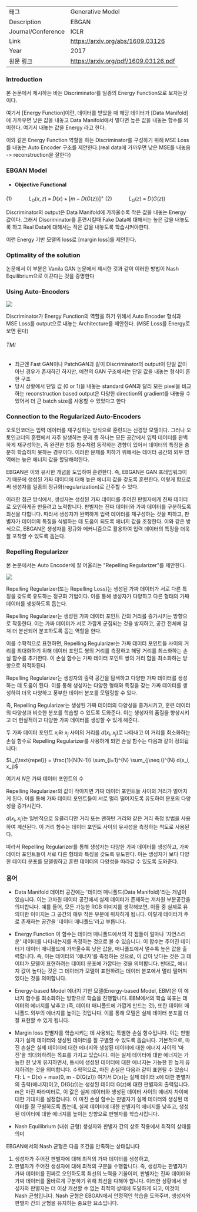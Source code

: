 |                    |                                      |
| ------------------ | ------------------------------------ |
| 태그               | Generative Model                     |
| Description        | EBGAN                                |
| Journal/Conference | ICLR                                 |
| Link               | https://arxiv.org/abs/1609.03126 |
| Year               | 2017                                 |
| 원문 링크          | https://arxiv.org/pdf/1609.03126.pdf|


### Introduction
본 논문에서 제시하는 바는 Discriminator를 일종의 Energy Function으로 보자는것이다.

여기서 [Energy Function]이란, 데이터를 받았을 때 해당 데이터가 [Data Manifold]에 가까우면 낮은 값을 내놓고 Data Manifold에서 멀다면 높은 값을 내놓는 함수를 의미한다. 여기서 내놓는 값을 Energy 라고 한다. 

이와 같은 Energy Function 역할을 하는 Discriminator를 구성하기 위해 MSE Loss를 내놓는 Auto Encoder 구조를 제안한다.(real data에 가까우면 낮은 MSE를 내놓음 -> reconstruction을 잘한다)


### EBGAN Model 

- #### Objective Functional 
$(1)\;\;\;\;\;\;\;\;\;\;\;\;\;L_D(x, z) \; = \; D(x) + [m - D(G(z))]^+$
$(2)\;\;\;\;\;\;\;\;\;\;\;\;\; L_G(z) \; = \; D(G(z))$

Discriminator의 output은 Data Manifold에 가까울수록 작은 값을 내놓는 Energy 값이다.
그래서 Discriminator를 훈련시킬때 Fake Data에 대해서는 높은 값을 내놓도록 하고 Real Data에 대해서는 작은 값을 내놓도록 학습시켜야한다.

이런 Energy 기반 모델의 loss로 [margin loss]를 제안한다.



### Optimality of the solution
논문에서 이 부분은 Vanila GAN 논문에서 제시한 것과 같이 이러한 방법이 Nash Equilibrium으로 이끈다는 것을 증명한다 



### Using Auto-Encoders 
![](../../Data/논문_EBGAN/EBG_2.png)

Discriminator가 Energy Function의 역할을 하기 위해서 Auto Encoder 형식과 MSE Loss를 output으로 내놓는 Architecture를 제안한다. (MSE Loss를 Energy로 보면 된다)

###### TMI
- 최근엔 Fast GAN이나 PatchGAN과 같이 Discriminator의 output이 단일 값이 아닌 경우가 존재하긴 하지만, 예전의 GAN 구조에서는 단일 값을 내놓는 형식이 흔한 구조
- 당시 상황에서 단일 값 (0 or 1)을 내놓는 standard GAN과 달리 모든 pixel을 비교하는 reconstruction based output은 다양한 direction의 gradient를 내놓을 수 있어서 더 큰 batch size를 사용할 수 있었다고 한다 



### Connection to the Regularized Auto-Encoders
오토인코더는 입력 데이터를 재구성하는 방식으로 훈련되는 신경망 모델이다. 그러나 오토인코더의 훈련에서 자주 발생하는 문제 중 하나는 모든 공간에서 입력 데이터를 완벽하게 재구성하는, 즉 완전한 항등 함수처럼 동작하는 경향이 있어서 데이터의 특징을 충분히 학습하지 못하는 경우이다. 이러한 문제를 피하기 위해서는 데이터 공간의 외부 영역에는 높은 에너지 값을 할당해야한다.

EBGAN은 이와 유사한 개념을 도입하여 훈련한다. 즉, EBGAN은 GAN 프레임워크이기 때문에 생성된 가짜 데이터에 대해 높은 에너지 값을 갖도록 훈련한다. 이렇게 함으로써 생성자를 일종의 정규화(regularization)로 간주할 수 있다.

이러한 접근 방식에서, 생성자는 생성된 가짜 데이터를 주어진 판별자에게 진짜 데이터로 오인하게끔 만들려고 노력합니다. 판별자는 진짜 데이터와 가짜 데이터를 구분하도록 최선을 다합니다. 따라서 생성자가 완벽하게 입력 데이터를 재구성하는 것을 피하고, 판별자가 데이터의 특징을 식별하는 데 도움이 되도록 에너지 값을 조정한다.
이와 같은 방식으로, EBGAN은 생성자를 정규화 메커니즘으로 활용하여 입력 데이터의 특징을 더욱 잘 포착할 수 있도록 돕는다.


### Repelling Regularizer 

본 논문에서는 Auto Encoder에 잘 어울리는 "Repelling Regularizer"를 제안한다. 

![](../../Data/논문_EBGAN/EBG_3.png)

Repelling Regularizer(또는 Repelling Loss)는 생성된 가짜 데이터가 서로 다른 특징을 갖도록 유도하는 정규화 기법이다. 이를 통해 생성자가 다양하고 다른 형태의 가짜 데이터를 생성하도록 돕는다.

Repelling Regularizer는 생성된 가짜 데이터 포인트 간의 거리를 증가시키는 방향으로 작동한다. 이는 가짜 데이터가 서로 가깝게 군집되는 것을 방지하고, 공간 전체에 걸쳐 더 분산되어 분포하도록 돕는 역할을 한다.

이를 수학적으로 표현하면, Repelling Regularizer는 가짜 데이터 포인트들 사이의 거리를 최대화하기 위해 데이터 포인트 쌍의 거리를 측정하고 해당 거리를 최소화하는 손실 함수를 추가한다. 이 손실 함수는 가짜 데이터 포인트 쌍의 거리 합을 최소화하는 방향으로 최적화된다.

Repelling Regularizer는 생성자의 출력 공간을 탐색하고 다양한 가짜 데이터를 생성하는 데 도움이 된다. 이를 통해 생성자는 다양한 형태와 특징을 갖는 가짜 데이터를 생성하여 더욱 다양하고 풍부한 데이터 분포를 모델링할 수 있다.

즉, Repelling Regularizer는 생성된 가짜 데이터의 다양성을 증가시키고, 훈련 데이터의 다양성과 비슷한 분포를 학습할 수 있도록 도와준다. 이는 생성자의 품질을 향상시키고 더 현실적이고 다양한 가짜 데이터를 생성할 수 있게 해준다.


두 가짜 데이터 포인트 $x_i$와 $x_j$ 사이의 거리를 $d(x_i, x_j)$로 나타내고 이 거리를 최소화하는 손실 함수로 Repelling Regularizer를 사용하게 되면 손실 함수는 다음과 같이 정의됩니다:

$L_{\text{repel}} = \frac{1}{N(N-1)} \sum_{i=1}^{N} \sum_{j\neq i}^{N} d(x_i, x_j)$

여기서 $N$은 가짜 데이터 포인트의 수

Repelling Regularizer의 값이 작아지면 가짜 데이터 포인트들 사이의 거리가 멀어지게 된다. 이를 통해 가짜 데이터 포인트들이 서로 멀리 떨어지도록 유도하여 분포의 다양성을 증가시킨다.

$d(x_i, x_j)$는 일반적으로 유클리디안 거리 또는 맨하탄 거리와 같은 거리 측정 방법을 사용하여 계산된다. 이 거리 함수는 데이터 포인트 사이의 유사성을 측정하는 척도로 사용된다.

따라서 Repelling Regularizer를 통해 생성자는 다양한 가짜 데이터를 생성하고, 가짜 데이터 포인트들이 서로 다른 형태와 특징을 갖도록 유도한다. 이는 생성자가 보다 다양한 데이터 분포를 모델링하고 훈련 데이터의 다양성을 따라갈 수 있도록 도와준다.














### 용어 

- Data Manifold 
데이터 공간에는 '데이터 매니폴드(Data Manifold)'라는 개념이 있습니다. 이는 고차원 데이터 공간에서 실제 데이터가 존재하는 저차원 부분공간을 의미합니다. 예를 들어, 모든 가능한 RGB 이미지를 생각해보면, 이들 중 실제로 유의미한 이미지는 그 공간의 매우 작은 부분에 위치하게 됩니다. 이렇게 데이터가 주로 존재하는 공간을 '데이터 매니폴드'라고 부릅니다.


- Energy Function
이 함수는 데이터 매니폴드에서의 각 점들이 얼마나 '자연스러운' 데이터를 나타내는지를 측정하는 것으로 볼 수 있습니다. 이 함수는 주어진 데이터가 데이터 매니폴드에 가까울수록 낮은 값을, 매니폴드에서 멀수록 높은 값을 출력합니다. 즉, 이는 데이터의 '에너지'를 측정하는 것으로, 이 값이 낮다는 것은 그 데이터가 모델이 표현하려는 데이터 분포에 가깝다는 것을 의미합니다. 반대로, 에너지 값이 높다는 것은 그 데이터가 모델이 표현하려는 데이터 분포에서 멀리 떨어져 있다는 것을 의미합니다.


- Energy-based Model
에너지 기반 모델(Energy-based Model, EBM)은 이 에너지 함수를 최소화하는 방향으로 학습을 진행합니다. EBM에서의 학습 목표는 데이터의 에너지를 낮추고 (즉, 데이터 매니폴드에 가깝게 만드는 것), 또한 데이터 매니폴드 외부의 에너지를 높이는 것입니다. 이를 통해 모델은 실제 데이터 분포를 더 잘 표현할 수 있게 됩니다.


- Margin loss
판별자를 학습시키는 데 사용되는 특별한 손실 함수입니다. 이는 판별자가 실제 데이터와 생성된 데이터를 잘 구별할 수 있도록 돕습니다. 
기본적으로, 마진 손실은 실제 데이터에 대한 에너지와 생성된 데이터에 대한 에너지 사이의 '마진'을 최대화하려는 목표를 가지고 있습니다. 이는 실제 데이터에 대한 에너지는 가능한 한 낮게 유지하면서, 동시에 생성된 데이터에 대한 에너지는 가능한 한 높게 유지하려는 것을 의미합니다.
수학적으로, 마진 손실은 다음과 같이 표현될 수 있습니다:
L = D(x) + max(0, m - D(G(z)))
여기서 D(x)는 실제 데이터 x에 대한 판별자의 출력(에너지)이고, D(G(z))는 생성된 데이터 G(z)에 대한 판별자의 출력입니다. m은 마진 파라미터로, 이 값은 실제 데이터와 생성된 데이터 사이의 에너지 차이에 대한 기대치를 설정합니다.
이 마진 손실 함수는 판별자가 실제 데이터와 생성된 데이터를 잘 구별하도록 돕는데, 실제 데이터에 대한 판별자의 에너지를 낮추고, 생성된 데이터에 대한 에너지를 높이는 방향으로 판별자를 학습시킵니다.


- Nash Equilibrium (내쉬 균형)
생성자와 판별자 간의 상호 작용에서 최적의 상태를 의미

EBGAN에서의 Nash 균형은 다음 조건을 만족하는 상태입니다
1.  생성자가 주어진 판별자에 대해 최적의 가짜 데이터를 생성하고,
2.  판별자가 주어진 생성자에 대해 최적의 구분을 수행합니다.
즉, 생성자는 판별자가 가짜 데이터를 진짜로 오인하도록 최선의 노력을 기울이며, 판별자는 진짜 데이터와 가짜 데이터를 올바르게 구분하기 위해 최선을 다해야 합니다. 이러한 상황에서 생성자와 판별자는 더 이상 개선할 수 없는 최적의 상태에 도달하게 되고, 이것이 Nash 균형입니다.
Nash 균형은 EBGAN에서 안정적인 학습을 도와주며, 생성자와 판별자 간의 균형을 유지하는 중요한 요소입니다.

